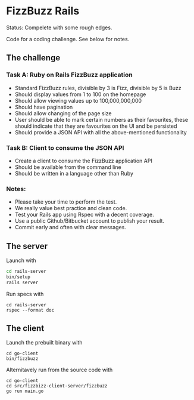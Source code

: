 # FizzBuzz Rails

Status: Compelete with some rough edges.

Code for a coding challenge. See below for notes.

## The challenge

### Task A: Ruby on Rails FizzBuzz application
- Standard FizzBuzz rules, divisible by 3 is Fizz, divisible by 5 is Buzz
- Should display values from 1 to 100 on the homepage
- Should allow viewing values up to 100,000,000,000
- Should have pagination
- Should allow changing of the page size
- User should be able to mark certain numbers as their favourites, these should indicate that they are favourites on the UI and be persisted
- Should provide a JSON API with all the above-mentioned functionality

### Task B: Client to consume the JSON API
- Create a client to consume the FizzBuzz application API
- Should be available from the command line
- Should be written in a language other than Ruby

### Notes:
- Please take your time to perform the test.
- We really value best practice and clean code.
- Test your Rails app using Rspec with a decent coverage.
- Use a public Github/Bitbucket account to publish your result.
- Commit early and often with clear messages.

## The server

Launch with
```bash
cd rails-server
bin/setup
rails server
```

Run specs with 
```
cd rails-server
rspec --format doc
```

## The client

Launch the prebuilt binary with 
```
cd go-client
bin/fizzbuzz 
```

Alternitavely run from the source code with
```
cd go-client
cd src/fizzbizz-client-server/fizzbuzz
go run main.go
```
